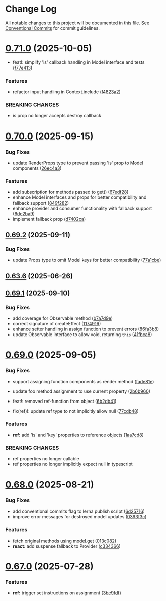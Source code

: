 # Change Log

All notable changes to this project will be documented in this file.
See [Conventional Commits](https://conventionalcommits.org) for commit guidelines.

# [0.71.0](https://github.com/gabeklein/expressive-mvc/compare/v0.70.0...v0.71.0) (2025-10-05)


* feat!: simplify 'is' callback handling in Model interface and tests ([f77e413](https://github.com/gabeklein/expressive-mvc/commit/f77e413d5a049037b77a3cd1aedf29e2f835d1c3))


### Features

* refactor input handling in Context.include ([f4823a2](https://github.com/gabeklein/expressive-mvc/commit/f4823a29dc3590b04c4027c382b5715731df590b))


### BREAKING CHANGES

* is prop no longer accepts destroy callback





# [0.70.0](https://github.com/gabeklein/expressive-mvc/compare/v0.69.2...v0.70.0) (2025-09-15)


### Bug Fixes

* update RenderProps type to prevent passing 'is' prop to Model components ([26ec4a3](https://github.com/gabeklein/expressive-mvc/commit/26ec4a3c190fde350f409537ee9869ab54df6869))


### Features

* add subscription for methods passed to get() ([67edf28](https://github.com/gabeklein/expressive-mvc/commit/67edf28f0b596398dfa31cc7518e8aacd8d958a2))
* enhance Model interfaces and props for better compatibility and fallback support ([849f282](https://github.com/gabeklein/expressive-mvc/commit/849f28273291605e2c49950c8e6cc3e5b5638050))
* enhance provider and consumer functionality with fallback support ([6de2ba9](https://github.com/gabeklein/expressive-mvc/commit/6de2ba940de5769bcd745f88cef0103d9a629393))
* implement fallback prop ([d7402ca](https://github.com/gabeklein/expressive-mvc/commit/d7402ca4aa789c257f3c66ff94247cff8e6fbd89))





## [0.69.2](https://github.com/gabeklein/expressive-mvc/compare/v0.69.1...v0.69.2) (2025-09-11)


### Bug Fixes

* update Props type to omit Model keys for better compatibility ([77a1cbe](https://github.com/gabeklein/expressive-mvc/commit/77a1cbef3faddeebab5f57e034ad798556a8325f))



## [0.63.6](https://github.com/gabeklein/expressive-mvc/compare/v0.63.5...v0.63.6) (2025-06-26)





## [0.69.1](https://github.com/gabeklein/expressive-mvc/compare/v0.69.0...v0.69.1) (2025-09-10)


### Bug Fixes

* add coverage for Observable method ([b7a7d9e](https://github.com/gabeklein/expressive-mvc/commit/b7a7d9e06731df3a628303266f42cf33f78e192d))
* correct signature of createEffect ([1174916](https://github.com/gabeklein/expressive-mvc/commit/11749166f9eb573fef07308b3f542d05ef9317bf))
* enhance setter handling in assign function to prevent errors ([86fa3b8](https://github.com/gabeklein/expressive-mvc/commit/86fa3b8677659ae0c95ee25ad46c9f8886ff5a6c))
* update Observable interface to allow void, returning `this` ([41fbca8](https://github.com/gabeklein/expressive-mvc/commit/41fbca881e323b249925a07fb7e51108e4ab29d3))





# [0.69.0](https://github.com/gabeklein/expressive-mvc/compare/v0.68.0...v0.69.0) (2025-09-05)


### Bug Fixes

* support assigning function components as render method ([fade81e](https://github.com/gabeklein/expressive-mvc/commit/fade81eba5a049cc1aa30366823516142bc449dc))
* update foo method assignment to use current property ([2b6b960](https://github.com/gabeklein/expressive-mvc/commit/2b6b9606709181b374f8ad79db39a00a624de356))


* feat!: removed ref-function from object ([6b2db41](https://github.com/gabeklein/expressive-mvc/commit/6b2db41b7047304821ff39dcd186017da1207b13))
* fix(ref)!: update ref type to not implicitly allow null ([77cdb48](https://github.com/gabeklein/expressive-mvc/commit/77cdb48746eea281162df8d740fcb4633bb6cc12))


### Features

* **ref:** add 'is' and 'key' properties to reference objects ([1aa7cd8](https://github.com/gabeklein/expressive-mvc/commit/1aa7cd8cf4f62bc6507ef1afa3e47e99832e3cd1))


### BREAKING CHANGES

* ref properties no longer callable
* ref properties no longer implicitly expect null in typescript





# [0.68.0](https://github.com/gabeklein/expressive-mvc/compare/v0.67.0...v0.68.0) (2025-08-21)


### Bug Fixes

* add conventional commits flag to lerna publish script ([6d25716](https://github.com/gabeklein/expressive-mvc/commit/6d257165050b28c6b00be5a3ddd1f8734722b21a))
* improve error messages for destroyed model updates ([0393f3c](https://github.com/gabeklein/expressive-mvc/commit/0393f3ca8ee73a41c35a9789a2eee12bef376eca))


### Features

* fetch original methods using model.get ([013c082](https://github.com/gabeklein/expressive-mvc/commit/013c08293a4d0d9e3845950b16e4024ddcfbb7a1))
* **react:** add suspense fallback to Provider ([c334366](https://github.com/gabeklein/expressive-mvc/commit/c33436628c0bcdcec1c4b161feca225c8c248dd0))





# [0.67.0](https://github.com/gabeklein/expressive-mvc/compare/v0.66.2...v0.67.0) (2025-07-28)


### Features

* **ref:** trigger set instructions on assignment ([3be9fdf](https://github.com/gabeklein/expressive-mvc/commit/3be9fdf870f36e69717f2034141ac1ad5c09e772))
